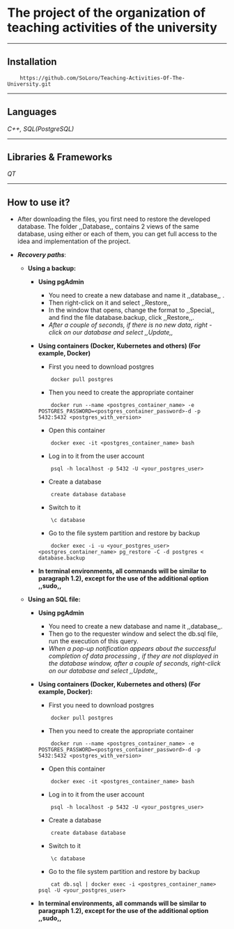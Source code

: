 # The project of the organization of teaching activities of the university
____
## Installation
```
    https://github.com/SoLoro/Teaching-Activities-Of-The-University.git
```
____
## Languages
*C++, SQL(PostgreSQL)*
____
## Libraries & Frameworks
*QT*
____
## How to use it?
- After downloading the files, you first need to restore the developed database. The folder ,,Database,, contains 2 views of the same database, using either or each of them, you can get full access to the idea and implementation of the project.
- ___Recovery paths___:

    - **Using a backup:**
 
        - **Using pgAdmin**
     
            - You need to create a new database and name it ,,database,, .
            - Then right-click on it and select ,,Restore,,
            - In the window that opens, change the format to ,,Special,, and find the file database.backup, click ,,Restore,,.
            - *After a couple of seconds, if there is no new data, right - click on our database and select ,,Update,,*
        
        - **Using containers (Docker, Kubernetes and others) (For example, Docker)**

            - First you need to download postgres 
            ```
                docker pull postgres
            ```
            - Then you need to create the appropriate container
            ```
                docker run --name <postgres_container_name> -e  POSTGRES_PASSWORD=<postgres_container_password>-d -p 5432:5432 <postgres_with_version>
            ```
            - Open this container
            ```
                docker exec -it <postgres_container_name> bash 
            ```
            - Log in to it from the user account
            ```
                psql -h localhost -p 5432 -U <your_postgres_user>
            ```
            - Create a database
            ```
                create database database
            ```
            - Switch to it
            ```
                \c database
            ```
            - Go to the file system partition and restore by backup
            ```
                docker exec -i -u <your_postgres_user> <postgres_container_name> pg_restore -C -d postgres < database.backup
            ```
            
        - **In terminal environments, all commands will be similar to paragraph 1.2), except for the use of the additional option ,,sudo,,**
       
    - **Using an SQL file:**
   
        - **Using pgAdmin**
       
            - You need to create a new database and name it ,,database,,.
            - Then go to the requester window and select the db.sql file, run the execution of this query.
            - *When a pop-up notification appears about the successful completion of data processing , if they are not displayed in the database window, after a couple of seconds, right-click on our database and select ,,Update,,*
           
        - **Using containers (Docker, Kubernetes and others) (For example, Docker):**
       
            - First you need to download postgres 
            ```
                docker pull postgres
            ```
            - Then you need to create the appropriate container
            ```
                docker run --name <postgres_container_name> -e  POSTGRES_PASSWORD=<postgres_container_password>-d -p 5432:5432 <postgres_with_version>
            ```
            - Open this container
            ```
                docker exec -it <postgres_container_name> bash 
            ```
            - Log in to it from the user account
            ```
                psql -h localhost -p 5432 -U <your_postgres_user>
            ```
            - Create a database
            ```
                create database database
            ```
            - Switch to it
            ```
                \c database
            ```
            - Go to the file system partition and restore by backup
            ```
                cat db.sql | docker exec -i <postgres_container_name> psql -U <your_postgres_user>
            ```
           
        - **In terminal environments, all commands will be similar to paragraph 1.2), except for the use of the additional option ,,sudo,,**
